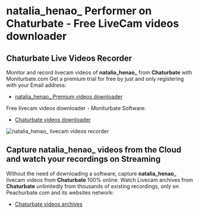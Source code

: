 # natalia_henao_ Performer on Chaturbate - Free LiveCam videos downloader

## Chaturbate Live Videos Recorder

Monitor and record livecam videos of **natalia_henao_** from **Chaturbate** with Moniturbate.com
Get a premium trial for free by just and only registering with your Email address:
* [natalia_henao_ Premium videos downloader](https://moniturbate.com/request-demo-licence-key.html)

Free livecam videos downloader - Moniturbate Software:
* [Chaturbate videos downloader](https://moniturbate.com/moniturbate-download-software.html)

![natalia_henao_ livecam videos recorder](https://peachurnet.com/templates/moniturbate-software.png)


## Capture natalia_henao_ videos from the Cloud and watch your recordings on Streaming

Without the need of downloading a software, capture **natalia_henao_** livecam videos from **Chaturbate** 100% online.
Watch Livecam archives from **Chaturbate** unlimitedly from thousands of existing recordings, only on Peachurbate.com and its websites network:
* [Chaturbate videos archives](https://peachurnet.com/)